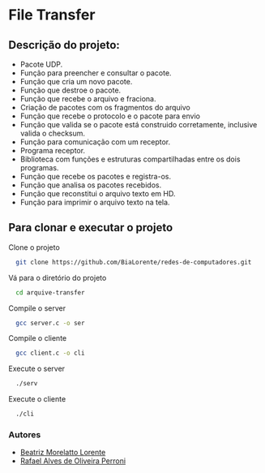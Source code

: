 # File Transfer

## Descrição do projeto:

* Pacote UDP.             
* Função para preencher e consultar o pacote.
* Função que cria um novo pacote.
* Função que destroe o pacote.
* Função que recebe o arquivo e fraciona.
* Criação de pacotes com os fragmentos do arquivo
* Função que recebe o protocolo e o pacote para envio
* Função que valida se o pacote está construido corretamente, inclusive valida o checksum.
* Função para comunicação com um receptor.
* Programa receptor.
* Biblioteca com funções e estruturas compartilhadas entre os dois programas.
* Função que recebe os pacotes e registra-os.
* Função que analisa os pacotes recebidos.
* Função que reconstitui o arquivo texto em HD.
* Função para imprimir o arquivo texto na tela.

## Para clonar e executar o projeto

Clone o projeto

```bash
  git clone https://github.com/BiaLorente/redes-de-computadores.git
```

Vá para o diretório do projeto

```bash
  cd arquive-transfer
```
Compile o server

```bash
  gcc server.c -o ser
```
Compile o cliente

```bash
  gcc client.c -o cli
```

Execute o server
```bash
  ./serv
```

Execute o cliente
```bash
  ./cli
```

### Autores
- [Beatriz Morelatto Lorente](https://github.com/BiaLorente)
- [Rafael Alves de Oliveira Perroni](https://github.com/rafa-perroni00)
